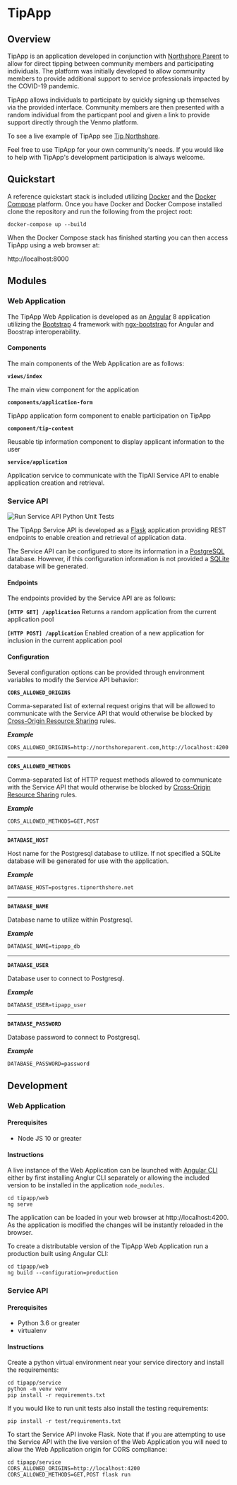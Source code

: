 # TipApp

## Overview

TipApp is an application developed in conjunction with [Northshore Parent](http://northshoreparent.com) to allow for direct tipping between community members and participating individuals. The platform was initially developed to allow community members to provide additional support to service professionals impacted by the COVID-19 pandemic.

TipApp allows individuals to participate by quickly signing up themselves via the provided interface. Community members are then presented with a random individual from the particpant pool and given a link to provide support directly through the Venmo platform.

To see a live example of TipApp see [Tip Northshore](https://tipnorthshore.net/).

Feel free to use TipApp for your own community's needs. If you would like to help with TipApp's development participation is always welcome.

## Quickstart

A reference quickstart stack is included utilizing [Docker](https://www.docker.com/) and the [Docker Compose](https://docs.docker.com/compose/) platform. Once you have Docker and Docker Compose installed clone the repository and run the following from the project root:

```
docker-compose up --build
```

When the Docker Compose stack has finished starting you can then access TipApp using a web browser at:

http://localhost:8000

## Modules

### Web Application

The TipApp Web Application is developed as an [Angular](https://angular.io/) 8 application utilizing the [Bootstrap](https://getbootstrap.com/) 4 framework with [ngx-bootstrap](https://valor-software.com/ngx-bootstrap/#/) for Angular and Boostrap interoperability.

#### Components

The main components of the Web Application are as follows:

**`views/index`**

The main view component for the application

**`components/application-form`**

TipApp application form component to enable participation on TipApp

**`component/tip-content`**

Reusable tip information component to display applicant information to the user

**`service/application`**

Application service to communicate with the TipAll Service API to enable application creation and retrieval.

### Service API

![Run Service API Python Unit Tests](https://github.com/GeoJosh/tipapp/workflows/Run%20Service%20API%20Python%20Unit%20Tests/badge.svg)

The TipApp Service API is developed as a [Flask](https://palletsprojects.com/p/flask/) application providing REST endpoints to enable creation and retrieval of application data.

The Service API can be configured to store its information in a [PostgreSQL](https://www.postgresql.org/) database. However, if this configuration information is not provided a [SQLite](https://sqlite.org/index.html) database will be generated.

#### Endpoints

The endpoints provided by the Service API are as follows:

**`[HTTP GET] /application`**
Returns a random application from the current application pool

**`[HTTP POST] /application`**
Enabled creation of a new application for inclusion in the current application pool

#### Configuration

Several configuration options can be provided through environment variables to modify the Service API behavior:

**`CORS_ALLOWED_ORIGINS`**

Comma-separated list of external request origins that will be allowed to communicate with the Service API that would otherwise be blocked by [Cross-Origin Resource Sharing](https://developer.mozilla.org/en-US/docs/Web/HTTP/CORS) rules.

***Example***
```
CORS_ALLOWED_ORIGINS=http://northshoreparent.com,http://localhost:4200
```


---


**`CORS_ALLOWED_METHODS`**

Comma-separated list of HTTP request methods allowed to communicate with the Service API that would otherwise be blocked by [Cross-Origin Resource Sharing](https://developer.mozilla.org/en-US/docs/Web/HTTP/CORS) rules.

***Example***
```
CORS_ALLOWED_METHODS=GET,POST
```

---


**`DATABASE_HOST`**

Host name for the Postgresql database to utilize. If not specified a SQLite database will be generated for use with the application.

***Example***
```
DATABASE_HOST=postgres.tipnorthshore.net
```

---

**`DATABASE_NAME`**

Database name to utilize within Postgresql.

***Example***
```
DATABASE_NAME=tipapp_db
```

---


**`DATABASE_USER`**

Database user to connect to Postgresql.

***Example***
```
DATABASE_USER=tipapp_user
```

---


**`DATABASE_PASSWORD`**

Database password to connect to Postgresql.

***Example***
```
DATABASE_PASSWORD=password
```

## Development

### Web Application

#### Prerequisites
* Node JS 10 or greater

#### Instructions
A live instance of the Web Application can be launched with [Angular CLI](https://cli.angular.io/) either by first installing Anglur CLI separately or allowing the included version to be installed in the application `node_modules`.

```
cd tipapp/web
ng serve
```

The application can be loaded in your web browser at http://localhost:4200. As the application is modified the changes will be instantly reloaded in the browser.

To create a distributable version of the TipApp Web Application run a production built using Angular CLI:

```
cd tipapp/web
ng build --configuration=production
```

### Service API

#### Prerequisites
* Python 3.6 or greater
* virtualenv

#### Instructions

Create a python virtual environment near your service directory and install the requirements:

```
cd tipapp/service
python -m venv venv
pip install -r requirements.txt
```

If you would like to run unit tests also install the testing requirements:

```
pip install -r test/requirements.txt
```

To start the Service API invoke Flask. Note that if you are attempting to use the Service API with the live version of the Web Application you will need to allow the Web Application origin for CORS compliance: 

```
cd tipapp/service
CORS_ALLOWED_ORIGINS=http://localhost:4200 CORS_ALLOWED_METHODS=GET,POST flask run
```
